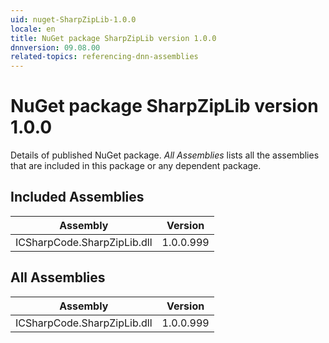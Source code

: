 ```yaml
---
uid: nuget-SharpZipLib-1.0.0
locale: en
title: NuGet package SharpZipLib version 1.0.0
dnnversion: 09.08.00
related-topics: referencing-dnn-assemblies
---
```


# NuGet package SharpZipLib version 1.0.0
Details of published NuGet package.
*All Assemblies* lists all the assemblies that are included in this package or any dependent package.

## Included Assemblies

|Assembly|Version|
|---|---|
|ICSharpCode.SharpZipLib.dll|1.0.0.999|

## All Assemblies

|Assembly|Version|
|---|---|
|ICSharpCode.SharpZipLib.dll|1.0.0.999|

